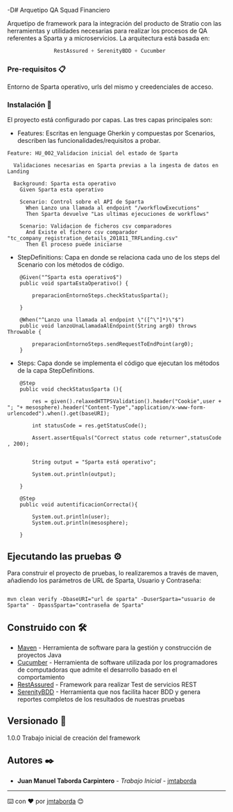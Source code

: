 -D# Arquetipo QA Squad Financiero

Arquetipo de framework para la integración del producto de Stratio con las herramientas y utilidades necesarias para realizar los procesos de QA referentes a Sparta y a microservicios.
La arquitectura está basada en:
 ```S
                RestAssured + SerenityBDD + Cucumber 
```
 ### Pre-requisitos 📋

Entorno de Sparta operativo, urls del mismo y creedenciales de acceso.


### Instalación 🔧

El proyecto está configurado por capas. Las tres capas principales son:

* Features: Escritas en lenguage Gherkin y compuestas por Scenarios, describen las funcionalidades/requisitos a probar.


```
Feature: HU_002_Validacion inicial del estado de Sparta

  Validaciones necesarias en Sparta previas a la ingesta de datos en Landing

  Background: Sparta esta operativo
    Given Sparta esta operativo

    Scenario: Control sobre el API de Sparta
      When Lanzo una llamada al endpoint "/workflowExecutions"
      Then Sparta devuelve "Las ultimas ejecuciones de workflows"

    Scenario: Validacion de ficheros csv comparadores
      And Existe el fichero csv comparador "tc_company_registration_details_201811_TRFLanding.csv"
      Then El proceso puede iniciarse
```

* StepDefinitions: Capa en donde se relaciona cada uno de los steps del Scenario con los métodos de código.
```
    @Given("^Sparta esta operativo$")
    public void spartaEstaOperativo() {

        preparacionEntornoSteps.checkStatusSparta();

    }

    @When("^Lanzo una llamada al endpoint \"([^\"]*)\"$")
    public void lanzoUnaLlamadaAlEndpoint(String arg0) throws Throwable {

        preparacionEntornoSteps.sendRequestToEndPoint(arg0);
    }
```

* Steps: Capa donde se implementa el código que ejecutan los métodos de la capa StepDefinitions.
```
    @Step
    public void checkStatusSparta (){

        res = given().relaxedHTTPSValidation().header("Cookie",user + "; "+ mesosphere).header("Content-Type","application/x-www-form-urlencoded").when().get(baseURI);

        int statusCode = res.getStatusCode();

        Assert.assertEquals("Correct status code returner",statusCode , 200);


        String output = "Sparta está operativo";

        System.out.println(output);

    }

    @Step
    public void autentificacionCorrecta(){

        System.out.println(user);
        System.out.println(mesosphere);

    }
```


## Ejecutando las pruebas ⚙️

Para construir el proyecto de pruebas, lo realizaremos a través de maven, añadiendo los parámetros de URL de Sparta, Usuario y Contraseña: 

```

mvn clean verify -DbaseURI="url de sparta" -DuserSparta="usuario de Sparta" - DpassSparta="contraseña de Sparta"
```


## Construido con 🛠️

* [Maven](https://maven.apache.org/) - Herramienta de software para la gestión y construcción de proyectos Java
* [Cucumber](https://cucumber.io/) - Herramienta de software utilizada por los programadores de computadoras que admite el desarrollo basado en el comportamiento
* [RestAssured](http://rest-assured.io/) - Framework para realizar Test de servicios REST
* [SerenityBDD](http://www.thucydides.info/#/) - Herramienta que nos facilita hacer BDD y genera reportes completos de los resultados de nuestras pruebas


## Versionado 📌

1.0.0 Trabajo inicial de creación del framework

## Autores ✒️

* **Juan Manuel Taborda Carpintero** - *Trabajo Inicial* - [jmtaborda](jmtaborda@stratio.com)


---
⌨️ con ❤️ por [jmtaborda](jmtaborda@stratio.com) 😊
